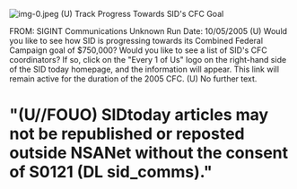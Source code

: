 ![img-0.jpeg](img-0.jpeg)
(U) Track Progress Towards SID's CFC Goal

FROM: SIGINT Communications
Unknown
Run Date: 10/05/2005
(U) Would you like to see how SID is progressing towards its Combined Federal Campaign goal of \$750,000? Would you like to see a list of SID's CFC coordinators? If so, click on the "Every 1 of Us" logo on the right-hand side of the SID today homepage, and the information will appear. This link will remain active for the duration of the 2005 CFC.
(U) No further text.

# "(U//FOUO) SIDtoday articles may not be republished or reposted outside NSANet without the consent of S0121 (DL sid_comms)."
